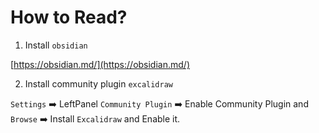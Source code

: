 # How to Read?

1. Install `obsidian`

[https://obsidian.md/](https://obsidian.md/)

2. Install community plugin `excalidraw`

`Settings` ➡️ LeftPanel `Community Plugin` ➡️ Enable Community Plugin and `Browse` ➡️ Install `Excalidraw` and Enable it.
